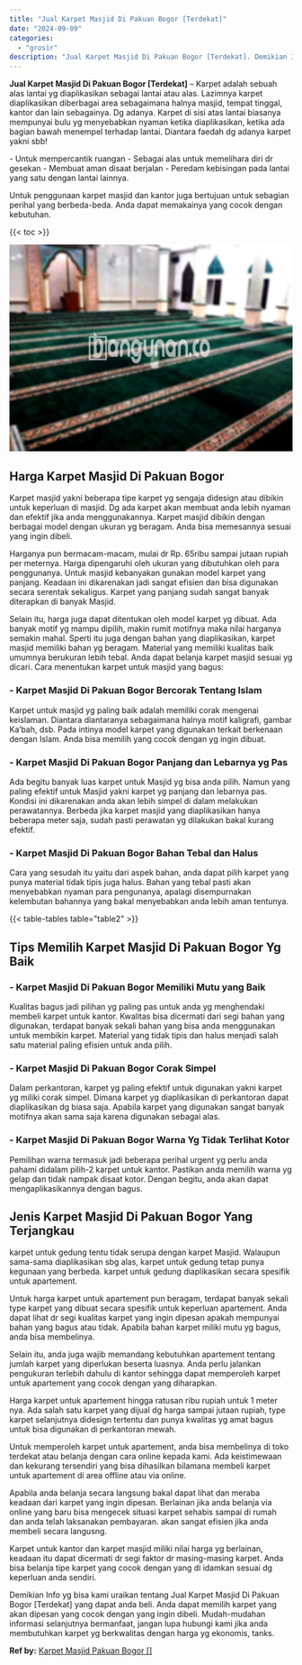 ```yaml
---
title: "Jual Karpet Masjid Di Pakuan Bogor [Terdekat]"
date: "2024-09-09"
categories: 
  - "grosir"
description: "Jual Karpet Masjid Di Pakuan Bogor [Terdekat]. Demikian Info yg bisa kami uraikan tentang Jual Karpet Masjid Di Pakuan Bogor [Terdekat] yang dapat anda bel..."
---
```


**Jual Karpet Masjid Di Pakuan Bogor \[Terdekat\]** – Karpet adalah sebuah alas lantai yg diaplikasikan sebagai lantai atau alas. Lazimnya karpet diaplikasikan diberbagai area sebagaimana halnya masjid, tempat tinggal, kantor dan lain sebagainya. Dg adanya. Karpet di sisi atas lantai biasanya mempunyai bulu yg menyebabkan nyaman ketika diaplikasikan, ketika ada bagian bawah menempel terhadap lantai. Diantara faedah dg adanya karpet yakni sbb!

\- Untuk mempercantik ruangan - Sebagai alas untuk memelihara diri dr gesekan - Membuat aman disaat berjalan - Peredam kebisingan pada lantai yang satu dengan lantai lainnya.

Untuk penggunaan karpet masjid dan kantor juga bertujuan untuk sebagian perihal yang berbeda-beda. Anda dapat memakainya yang cocok dengan kebutuhan.

{{< toc >}}

![Jual Karpet Masjid Di Pakuan Bogor [Terdekat]](/images/grosir-karpet-murah-40.png)

## Harga Karpet Masjid Di Pakuan Bogor

Karpet masjid yakni beberapa tipe karpet yg sengaja didesign atau dibikin untuk keperluan di masjid. Dg ada karpet akan membuat anda lebih nyaman dan efektif jika anda menggunakannya. Karpet masjid dibikin dengan berbagai model dengan ukuran yg beragam. Anda bisa memesannya sesuai yang ingin dibeli.

Harganya pun bermacam-macam, mulai dr Rp. 65ribu sampai jutaan rupiah per meternya. Harga dipengaruhi oleh ukuran yang dibutuhkan oleh para penggunanya. Untuk masjid kebanyakan gunakan model karpet yang panjang. Keadaan ini dikarenakan jadi sangat efisien dan bisa digunakan secara serentak sekaligus. Karpet yang panjang sudah sangat banyak diterapkan di banyak Masjid.

Selain itu, harga juga dapat ditentukan oleh model karpet yg dibuat. Ada banyak motif yg mampu dipilih, makin rumit motifnya maka nilai harganya semakin mahal. Sperti itu juga dengan bahan yang diaplikasikan, karpet masjid memiliki bahan yg beragam. Material yang memiliki kualitas baik umumnya berukuran lebih tebal. Anda dapat belanja karpet masjid sesuai yg dicari. Cara menentukan karpet untuk masjid yang bagus:

### \- Karpet Masjid Di Pakuan Bogor Bercorak Tentang Islam

Karpet untuk masjid yg paling baik adalah memiliki corak mengenai keislaman. Diantara diantaranya sebagaimana halnya motif kaligrafi, gambar Ka’bah, dsb. Pada intinya model karpet yang digunakan terkait berkenaan dengan Islam. Anda bisa memilih yang cocok dengan yg ingin dibuat.

### \- Karpet Masjid Di Pakuan Bogor Panjang dan Lebarnya yg Pas

Ada begitu banyak luas karpet untuk Masjid yg bisa anda pilih. Namun yang paling efektif untuk Masjid yakni karpet yg panjang dan lebarnya pas. Kondisi ini dikarenakan anda akan lebih simpel di dalam melakukan perawatannya. Berbeda jika karpet masjid yang diaplikasikan hanya beberapa meter saja, sudah pasti perawatan yg dilakukan bakal kurang efektif.

### \- Karpet Masjid Di Pakuan Bogor Bahan Tebal dan Halus

Cara yang sesudah itu yaitu dari aspek bahan, anda dapat pilih karpet yang punya material tidak tipis juga halus. Bahan yang tebal pasti akan menyebabkan nyaman para pengunanya, apalagi disempurnakan kelembutan bahannya yang bakal menyebabkan anda lebih aman tentunya.

{{< table-tables table="table2" >}}

## Tips Memilih Karpet Masjid Di Pakuan Bogor Yg Baik

### \- Karpet Masjid Di Pakuan Bogor Memiliki Mutu yang Baik

Kualitas bagus jadi pilihan yg paling pas untuk anda yg menghendaki membeli karpet untuk kantor. Kwalitas bisa dicermati dari segi bahan yang digunakan, terdapat banyak sekali bahan yang bisa anda menggunakan untuk membikin karpet. Material yang tidak tipis dan halus menjadi salah satu material paling efisien untuk anda pilih.

### \- Karpet Masjid Di Pakuan Bogor Corak Simpel

Dalam perkantoran, karpet yg paling efektif untuk digunakan yakni karpet yg miliki corak simpel. Dimana karpet yg diaplikasikan di perkantoran dapat diaplikasikan dg biasa saja. Apabila karpet yang digunakan sangat banyak motifnya akan sama saja karena digunakan sebagai alas.

### \- Karpet Masjid Di Pakuan Bogor Warna Yg Tidak Terlihat Kotor

Pemilihan warna termasuk jadi beberapa perihal urgent yg perlu anda pahami didalam pilih-2 karpet untuk kantor. Pastikan anda memilih warna yg gelap dan tidak nampak disaat kotor. Dengan begitu, anda akan dapat mengaplikasikannya dengan bagus.

## Jenis Karpet Masjid Di Pakuan Bogor Yang Terjangkau

karpet untuk gedung tentu tidak serupa dengan karpet Masjid. Walaupun sama-sama diaplikasikan sbg alas, karpet untuk gedung tetap punya kegunaan yang berbeda. karpet untuk gedung diaplikasikan secara spesifik untuk apartement.

Untuk harga karpet untuk apartement pun beragam, terdapat banyak sekali type karpet yang dibuat secara spesifik untuk keperluan apartement. Anda dapat lihat dr segi kualitas karpet yang ingin dipesan apakah mempunyai bahan yang bagus atau tidak. Apabila bahan karpet miliki mutu yg bagus, anda bisa membelinya.

Selain itu, anda juga wajib memandang kebutuhkan apartement tentang jumlah karpet yang diperlukan beserta luasnya. Anda perlu jalankan pengukuran terlebih dahulu di kantor sehingga dapat memperoleh karpet untuk apartement yang cocok dengan yang diharapkan.

Harga karpet untuk apartement hingga ratusan ribu rupiah untuk 1 meter nya. Ada salah satu karpet yang dijual dg harga sampai jutaan rupiah, type karpet selanjutnya didesign tertentu dan punya kwalitas yg amat bagus untuk bisa digunakan di perkantoran mewah.

Untuk memperoleh karpet untuk apartement, anda bisa membelinya di toko terdekat atau belanja dengan cara online kepada kami. Ada keistimewaan dan kekurang tersendiri yang bisa dihasilkan bilamana membeli karpet untuk apartement di area offline atau via online.

Apabila anda belanja secara langsung bakal dapat lihat dan meraba keadaan dari karpet yang ingin dipesan. Berlainan jika anda belanja via online yang baru bisa mengecek situasi karpet sehabis sampai di rumah dan anda telah laksanakan pembayaran. akan sangat efisien jika anda membeli secara langusng.

Karpet untuk kantor dan karpet masjid miliki nilai harga yg berlainan, keadaan itu dapat dicermati dr segi faktor dr masing-masing karpet. Anda bisa belanja tipe karpet yang cocok dengan yang di idamkan sesuai dg keperluan anda sendiri.

Demikian Info yg bisa kami uraikan tentang Jual Karpet Masjid Di Pakuan Bogor \[Terdekat\] yang dapat anda beli. Anda dapat memilih karpet yang akan dipesan yang cocok dengan yang ingin dibeli. Mudah-mudahan informasi selanjutnya bermanfaat, jangan lupa hubungi kami jika anda membutuhkan karpet yg berkwalitas dengan harga yg ekonomis, tanks.

**Ref by:**  [Karpet Masjid Pakuan Bogor []](https://id.wikipedia.org/wiki/Karpet)

